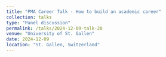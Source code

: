 ```yaml
---
title: "PMA Career Talk - How to build an academic career"
collection: talks
type: "Panel discussion"
permalink: /talks/2024-12-09-talk-20
venue: "University of St. Gallen"
date: 2024-12-09
location: "St. Gallen, Switzerland"
---
```

